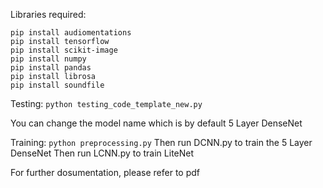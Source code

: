 Libraries required:
```
pip install audiomentations
pip install tensorflow
pip install scikit-image
pip install numpy
pip install pandas
pip install librosa
pip install soundfile
```

Testing:
```python testing_code_template_new.py```

You can change the model name which is by default 5 Layer DenseNet

Training:
```python preprocessing.py```
Then run DCNN.py to train the 5 Layer DenseNet
Then run LCNN.py to train LiteNet

For further dosumentation, please refer to pdf
